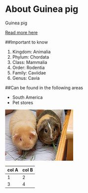# About Guinea pig

Guinea pig

[Read more here](https://en.wikipedia.org/wiki/Guinea_pig)

##Important to know
1. Kingdom:	Animalia
2. Phylum:	Chordata
3. Class:	Mammalia
4. Order:	Rodentia
5. Family:	Caviidae
6. Genus:	Cavia

##Can be found in the following areas
- South America
- Pet stores

![Image of Guinea pig](/images/img.jpg)

col A | col B
-------|--------
1 | 2
3 | 4